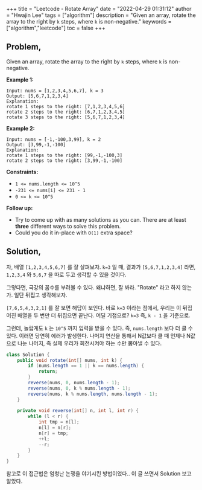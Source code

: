 +++
title = "Leetcode - Rotate Array"
date = "2022-04-29 01:31:12"
author = "Hwajin Lee"
tags = ["algorithm"]
description = "Given an array, rotate the array to the right by `k` steps, where `k` is non-negative."
keywords = ["algorithm","leetcode"]
toc = false
+++

## Problem,

Given an array, rotate the array to the right by `k` steps, where `k` is non-negative. 

**Example 1:**

```
Input: nums = [1,2,3,4,5,6,7], k = 3
Output: [5,6,7,1,2,3,4]
Explanation:
rotate 1 steps to the right: [7,1,2,3,4,5,6]
rotate 2 steps to the right: [6,7,1,2,3,4,5]
rotate 3 steps to the right: [5,6,7,1,2,3,4]
```

**Example 2:**

```
Input: nums = [-1,-100,3,99], k = 2
Output: [3,99,-1,-100]
Explanation: 
rotate 1 steps to the right: [99,-1,-100,3]
rotate 2 steps to the right: [3,99,-1,-100]
```

**Constraints:**

- `1 <= nums.length <= 10^5`
- `-231 <= nums[i] <= 231 - 1`
- `0 <= k <= 10^5`

**Follow up:**

- Try to come up with as many solutions as you can. There are at least **three** different ways to solve this problem.
- Could you do it in-place with `O(1)` extra space?


## Solution,

자, 배열 `[1,2,3,4,5,6,7]` 를 잘 살펴보자. `k=3` 일 때, 결과가 `[5,6,7,1,2,3,4]` 라면, `1,2,3,4` 와 `5,6,7` 을 따로 두고 생각할 수 있을 것이다.

그렇다면, 극강의 꼼수를 부려볼 수 있다. 왜냐하면, 잘 봐라. "Rotate" 라고 하지 않는가. 일단 뒤집고 생각해보자.

`[7,6,5,4,3,2,1]` 를 잘 보면 해답이 보인다. 바로 `k=3` 이라는 점에서, 우리는 이 뒤집어진 배열을 두 번만 더 뒤집으면 끝난다. 어딜 기점으로? `k=3` 즉, `k - 1` 을 기준으로.

그런데, 놀랍게도 `k` 는 `10^5` 까지 입력을 받을 수 있다. 즉, `nums.length` 보다 더 클 수 있다. 이러면 당연히 에러가 발생한다. 나머지 연산을 통해서 N값보다 클 때 언제나 N값으로 나눈 나머지, 즉 실제 우리가 회전시켜야 하는 수만 뽑아낼 수 있다.

```java
class Solution {
    public void rotate(int[] nums, int k) {
        if (nums.length == 1 || k == nums.length) {
            return;
        }
        reverse(nums, 0, nums.length - 1);
        reverse(nums, 0, k % nums.length - 1);
        reverse(nums, k % nums.length, nums.length - 1);
    }
    
    private void reverse(int[] n, int l, int r) {
        while (l < r) {
            int tmp = n[l];
            n[l] = n[r];
            n[r] = tmp;
            ++l;
            --r;
        }
    }
}
```

참고로 이 접근법은 엄청난 논쟁을 야기시킨 방법이었다.. 이 글 쓰면서 Solution 보고 알았다.